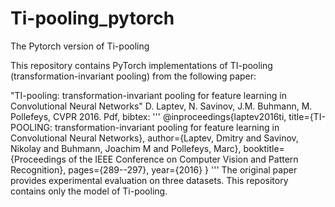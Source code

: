 # Ti-pooling_pytorch
The Pytorch version of Ti-pooling

This repository contains PyTorch implementations of TI-pooling (transformation-invariant pooling) from the following paper:

"TI-pooling: transformation-invariant pooling for feature learning in Convolutional Neural Networks" D. Laptev, N. Savinov, J.M. Buhmann, M. Pollefeys, CVPR 2016. Pdf, bibtex:
'''
@inproceedings{laptev2016ti,
  title={TI-POOLING: transformation-invariant pooling for feature learning in Convolutional Neural Networks},
  author={Laptev, Dmitry and Savinov, Nikolay and Buhmann, Joachim M and Pollefeys, Marc},
  booktitle={Proceedings of the IEEE Conference on Computer Vision and Pattern Recognition},
  pages={289--297},
  year={2016}
}
'''
The original paper provides experimental evaluation on three datasets. This repository contains only the model of Ti-pooling.
